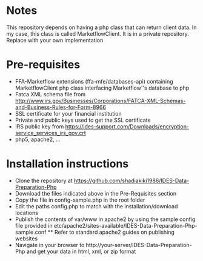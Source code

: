 # Notes
This repository depends on having a php class that can return client data. In my case, this class is called MarketflowClient. It is in a private repository. Replace with your own implementation

# Pre-requisites
* FFA-Marketflow extensions (ffa-mfe/databases-api) containing MarketflowClient php class interfacing Marketflow''s database to php
* Fatca XML schema file from http://www.irs.gov/Businesses/Corporations/FATCA-XML-Schemas-and-Business-Rules-for-Form-8966
* SSL certificate for your financial institution
* Private and public keys used to get the SSL certificate
* IRS public key from https://ides-support.com/Downloads/encryption-service_services_irs_gov.crt
* php5, apache2, ...

# Installation instructions
* Clone the repository at https://github.com/shadiakiki1986/IDES-Data-Preparation-Php
* Download the files indicated above in the Pre-Requisites section
* Copy the file in config-sample.php in the root folder
* Edit the paths config.php to match with the installation/download locations
* Publish the contents of var/www in apache2 by using the sample config file provided in etc/apache2/sites-available/IDES-Data-Preparation-Php-sample.conf
** Refer to standard apache2 guides on publishing websites
* Navigate in your browser to http://your-server/IDES-Data-Preparation-Php and get your data in html, xml, or zip format
